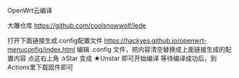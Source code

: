 OpenWrt云编译

大雕仓库 https://github.com/coolsnowwolf/lede

打开下面链接生成.config配置文件
https://hackyes.github.io/openwrt-menuconfig/index.html
编辑 .config 文件，把内容清空替换成上面链接生成的配置内容
点这右上角 ✰Star 变成 ★Unstar 即可开始编译
等待编译成功后，到Actions里下载固件即可
